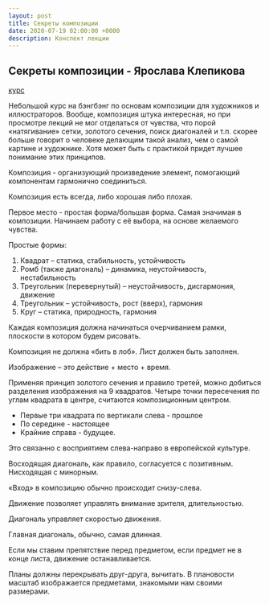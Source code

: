 ```yaml
---
layout: post
title: Секреты композиции 
date: 2020-07-19 02:00:00 +0000
description: Конспект лекции
---
```


## Секреты композиции - Ярослава Клепикова

[курс](https://bangbangeducation.ru/course/composition-secrets)

Небольшой курс на бэнгбэнг по основам композиции для художников и иллюстраторов. Вообще, композиция штука интересная, но при просмотре лекций не мог отделаться от чувства, что порой «натягивание» сетки, золотого сечения, поиск диагоналей и т.п. скорее больше говорит о человеке делающим такой анализ, чем о самой картине и художнике. Хотя может быть с практикой придет лучшее понимание этих принципов. 

Композиция - организующий произведение элемент, помогающий компонентам гармонично соединиться.

Композиция есть всегда, либо хорошая либо плохая.

Первое место - простая форма/большая форма. Самая значимая в композиции. Начинаем работу с её выбора, на основе желаемого чувства. 

Простые формы: 
1. Квадрат – статика, стабильность, устойчивость
2. Ромб (также диагональ) – динамика, неустойчивость, нестабильность
3. Треугольник (перевернутый) – неустойчивость, дисгармония, движение
4. Треугольник – устойчивость, рост (вверх), гармония
5. Круг – статика, природность, гармония

Каждая композиция должна начинаться очерчиванием рамки, плоскости в котором будем рисовать.

Композиция не должна «бить в лоб». Лист должен быть заполнен.

Изображение – это действие + место + время.

Применяя принцип золотого сечения и правило третей, можно добиться разделения изображения на 9 квадратов.
Четыре точки пересечения по углам квадрата в центре, считаются композиционным центром.

* Первые три квадрата по вертикали слева - прошлое
* По середине - настоящее
* Крайние справа - будущее.

Это связанно с восприятием слева-направо в европейской культуре.

Восходящая диагональ, как правило, согласуется с позитивным.
Нисходящая с минорным.

«Вход» в композицию обычно происходит снизу-слева.

Движение позволяет управлять внимание зрителя, длительностью. 

Диагональ управляет скоростью движения.

Главная диагональ, обычно, самая длинная.

Если мы ставим препятствие перед предметом, если предмет не в конце листа, движение останавливается.

Планы должны перекрывать друг-друга, вычитать.
В плановости масштаб изображается предметами, знакомыми нам своими размерами.

 
